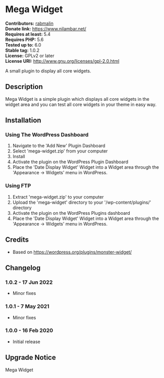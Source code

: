 # Mega Widget #

**Contributors:** [rabmalin](https://profiles.wordpress.org/rabmalin/)  
**Donate link:** https://www.nilambar.net/  
**Requires at least:** 5.4  
**Requires PHP:** 5.6  
**Tested up to:** 6.0  
**Stable tag:** 1.0.2  
**License:** GPLv2 or later  
**License URI:** http://www.gnu.org/licenses/gpl-2.0.html  

A small plugin to display all core widgets.

## Description ##

Mega Widget is a simple plugin which displays all core widgets in the widget area and you can test all core widgets in your theme in easy way.

## Installation ##

### Using The WordPress Dashboard ###

1. Navigate to the 'Add New' Plugin Dashboard
1. Select 'mega-widget.zip' from your computer
1. Install
1. Activate the plugin on the WordPress Plugin Dashboard
1. Place the 'Date Display Widget' Widget into a Widget area through the 'Appearance -> Widgets' menu in WordPress.

### Using FTP ###

1. Extract 'mega-widget.zip' to your computer
1. Upload the 'mega-widget' directory to your '/wp-content/plugins/' directory
1. Activate the plugin on the WordPress Plugins dashboard
1. Place the 'Date Display Widget' Widget into a Widget area through the 'Appearance -> Widgets' menu in WordPress.

## Credits ##

* Based on https://wordpress.org/plugins/monster-widget/

## Changelog ##

### 1.0.2 - 17 Jun 2022 ###
* Minor fixes

### 1.0.1 - 7 May 2021 ###
* Minor fixes

### 1.0.0 - 16 Feb 2020 ###
* Initial release

## Upgrade Notice ##
Mega Widget
